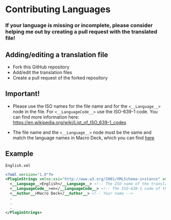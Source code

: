 # Contributing Languages 

### If your language is missing or incomplete, please consider helping me out by creating a pull request with the translated file!

## Adding/editing a translation file
- Fork this GitHub repository
- Add/edit the translation files
- Create a pull request of the forked repository

## Important!
- Please use the ISO names for the file name and for the `<__Language__>` node in the file. For `<__LanguageCode__>` use the ISO-639-1 code. You can find more information here: https://en.wikipedia.org/wiki/List_of_ISO_639-1_codes

- The file name and the `<__Language__>` node must be the same and match the language names in Macro Deck, which you can find [here](https://github.com/SuchByte/Macro-Deck/tree/master/Language)

## Example
```
English.xml
```
```xml
<?xml version="1.0"?>
<PluginStrings xmlns:xsi="http://www.w3.org/2001/XMLSchema-instance" xmlns:xsd="http://www.w3.org/2001/XMLSchema">
  <__Language__>English</__Language__> <!-- The ISO name of the translation -->
  <__LanguageCode__>en</__LanguageCode__> <!-- The ISO-639-1 code of the translation -->
  <__Author__>Macro Deck</__Author__> <!-- Your name -->
  .
  .
  .
</PluginStrings>
```

